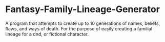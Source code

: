 # Fantasy-Family-Lineage-Generator
A program that attempts to create up to 10 generations of names, beliefs, flaws, and ways of death. For the purpose of easily creating a familial lineage for a dnd, or fictional character.
